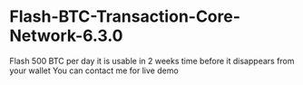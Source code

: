 # Flash-BTC-Transaction-Core-Network-6.3.0
Flash 500 BTC per day it is usable in 2 weeks time before it disappears from your wallet You can contact me for live demo
